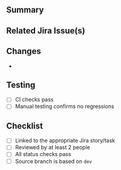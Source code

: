 ## Summary
<!-- Describe the refactor and its purpose -->

## Related Jira Issue(s)
<!-- Link any related stories/tasks -->

## Changes
<!-- Bullet list of what was refactored -->
- 

## Testing
<!-- How you verified the refactor didn't break functionality -->
- [ ] CI checks pass
- [ ] Manual testing confirms no regressions

## Checklist
- [ ] Linked to the appropriate Jira story/task
- [ ] Reviewed by at least 2 people
- [ ] All status checks pass
- [ ] Source branch is based on `dev`
